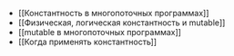 * [[Константность в многопоточных программах]]
* [[Физическая, логическая константность и mutable]]
* [[mutable в многопоточных программах]]
* [[Когда применять константность]]